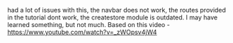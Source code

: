 had a lot of issues with this, the navbar does not work, the routes provided in the tutorial dont work, the createstore module is outdated. I may have learned something, but not much. Based on this  video -https://www.youtube.com/watch?v=_zWOpsv4jW4 
